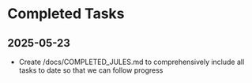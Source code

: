 # Completed Tasks

## 2025-05-23

- Create /docs/COMPLETED_JULES.md to comprehensively include all tasks to date so that we can follow progress

